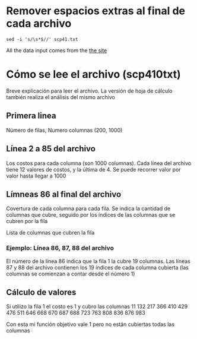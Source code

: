 # Remover espacios extras al final de cada archivo

```
sed -i 's/\s*$//' scp41.txt
```

All the data input comes from the [the site](http://people.brunel.ac.uk/~mastjjb/jeb/orlib/scpinfo.html)

# Cómo se lee el archivo (scp410txt)

Breve explicación para leer el archivo. La versión de hoja de cálculo también realiza el análisis del mismo archivo

## Primera linea

Número de filas, Numero columnas (200, 1000)

## Línea 2 a 85 del archivo

Los costos para cada columna (son 1000 columnas). Cada línea del archivo tiene 12 valores de costos, y la última de 4. Se puede recorrer valor por valor hasta llegar a 1000

## Límneas 86 al final del archivo

Covertura de cada columna para cada fila. Se indica la cantidad de columnas que cubre, seguido por los índices de las columnas que se cubren por la fila

Lista de columnas que cubren la fila 

### Ejemplo: Línea 86, 87, 88 del archivo

El número de la línea 86 indica que la fila 1 la cubre 19 columnas.
Las líneas 87 y 88 del archivo contienen los 19 índices de cada columna cubierta (las columnas se comienzan a contar desde el número 1)

## Cálculo de valores

Si utilizo la fila 1 el costo es 1 y cubro las columnas 11 132 217 366 410 429 476 511 646 668 670 687 688 723 763 808 836 876 983 

Con esta mi función objetivo vale 1 pero no están cubiertas todas las columnas